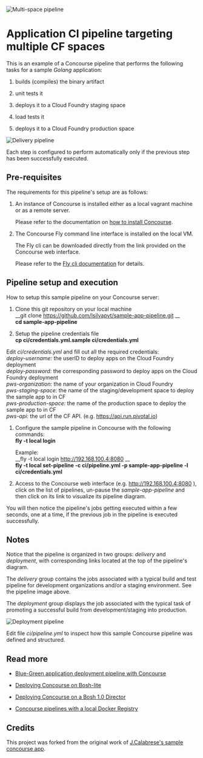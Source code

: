 ![Multi-space pipeline](https://raw.githubusercontent.com/lsilvapvt/concourse-pipeline-samples/master/common/images/multi-spaces-pipeline.jpg)

# Application CI pipeline targeting multiple CF spaces

This is an example of a Concourse pipeline that performs the following tasks for a sample _Golang_ application:

1. builds (compiles) the binary artifact

1. unit tests it

1. deploys it to a Cloud Foundry staging space

1. load tests it

1. deploys it to a Cloud Foundry production space

![Delivery pipeline][pipeline01]

Each step is configured to perform automatically only if the previous step has been successfully executed.

## Pre-requisites

The requirements for this pipeline's setup are as follows:

1. An instance of Concourse is installed either as a local vagrant machine or as a remote server.

   Please refer to the documentation on [how to install Concourse](http://concourse.ci/installing.html).

1. The Concourse Fly command line interface is installed on the local VM.

   The Fly cli can be downloaded directly from the link provided on the Concourse web interface.

   Please refer to the [Fly cli documentation](http://concourse.ci/fly-cli.html) for details.


## Pipeline setup and execution

How to setup this sample pipeline on your Concourse server:

1. Clone this git repository on your local machine  
  __git clone https://github.com/lsilvapvt/sample-app-pipeline.git __  
  __cd sample-app-pipeline__

1. Setup the pipeline credentials file  
  __cp ci/credentials.yml.sample ci/credentials.yml__  

  Edit _ci/credentials.yml_ and fill out all the required credentials:  
  _deploy-username:_ the userID to deploy apps on the Cloud Foundry deployment  
  _deploy-password:_ the corresponding password to deploy apps on the Cloud Foundry deployment  
  _pws-organization:_ the name of your organization in Cloud Foundry  
  _pws-staging-space:_ the name of the staging/development space to deploy the sample app to in CF  
  _pws-production-space:_ the name of the production space to deploy the sample app to in CF  
  _pws-api:_ the url of the CF API. (e.g. https://api.run.pivotal.io)  

1. Configure the sample pipeline in Concourse with the following commands:  
   __fly -t local login <concourse-url>__  

   Example:  
   __fly -t local login http://192.168.100.4:8080  __  
   __fly -t local set-pipeline -c ci/pipeline.yml -p sample-app-pipeline -l ci/credentials.yml__  

1. Access to the Concourse web interface (e.g. http://192.168.100.4:8080 ), click on the list of pipelines, un-pause the _sample-app-pipeline_ and then click on its link to visualize its pipeline diagram.

You will then notice the pipeline's jobs getting executed within a few seconds, one at a time, if the previous job in the pipeline is executed successfully.


## Notes

Notice that the pipeline is organized in two groups: _delivery_ and _deployment_, with corresponding links located at the top of the pipeline's diagram.

The _delivery_ group contains the jobs associated with a typical build and test pipeline for development organizations and/or a staging environment. See the pipeline image above.

The _deployment_ group displays the job associated with the typical task of promoting a successful build from development/staging into production.

![Deployment pipeline][pipeline02]

Edit file _ci/pipeline.yml_ to inspect how this sample Concourse pipeline was defined and structured.

## Read more

- [Blue-Green application deployment pipeline with Concourse](https://github.com/lsilvapvt/concourse-pipeline-samples/tree/master/blue-green-app-deployment)

- [Deploying Concourse on Bosh-lite](https://github.com/lsilvapvt/concourse-pipeline-samples/tree/master/concourse-on-bosh-lite)

- [Deploying Concourse on a Bosh 1.0 Director](https://github.com/lsilvapvt/concourse-pipeline-samples/tree/master/concourse-on-bosh-1.0)

- [Concourse pipelines with a local Docker Registry](https://github.com/lsilvapvt/concourse-pipeline-samples/tree/master/private-docker-registry)


## Credits

This project was forked from the original work of [J.Calabrese's sample concourse app](https://github.com/xchapter7x/concourse-demo-app).

[pipeline01]: https://raw.githubusercontent.com/lsilvapvt/sample-app-pipeline/master/images/pipeline01.png "Delivery pipeline"
[pipeline02]: https://raw.githubusercontent.com/lsilvapvt/sample-app-pipeline/master/images/pipeline02.png "Deployment pipeline"
